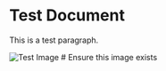 # Test Document

This is a test paragraph.

![Test Image](images/5.svg)  # Ensure this image exists
